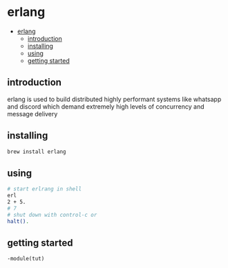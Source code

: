 # erlang

- [erlang](#erlang)
  - [introduction](#introduction)
  - [installing](#installing)
  - [using](#using)
  - [getting started](#getting-started)

## introduction

erlang is used to build distributed highly performant systems like whatsapp and discord which demand extremely high levels of concurrency and message delivery 

## installing

```bash
brew install erlang
```

## using

```bash
# start erlrang in shell
erl
2 + 5.
# 7
# shut down with control-c or
halt().
```

## getting started

```e
-module(tut)

```
